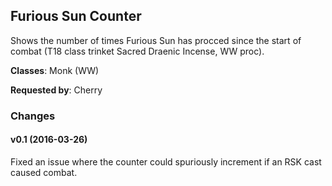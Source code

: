 ## Furious Sun Counter

Shows the number of times Furious Sun has procced since the start of combat (T18 class trinket Sacred Draenic Incense, WW proc).

**Classes**: Monk (WW)

**Requested by**: Cherry

### Changes

#### v0.1 (2016-03-26)

Fixed an issue where the counter could spuriously increment if an RSK cast caused combat.
